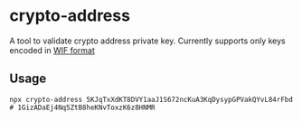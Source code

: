 # crypto-address
A tool to validate crypto address private key. Currently supports only keys encoded in [WIF format](https://en.bitcoin.it/wiki/Wallet_import_format)

## Usage
```
npx crypto-address 5KJqTxXdKT8DVY1aaJ1S672ncKuA3KqDysypGPVakQYvL84rFbd
# 1GizADaEj4Nq5ZtB8heKNvToxzK6z8HNMR
```
